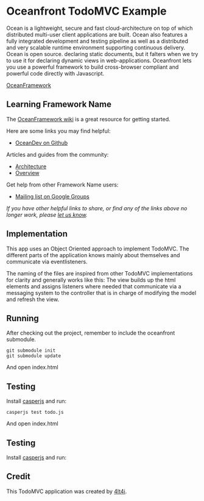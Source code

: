 Oceanfront TodoMVC Example
===

Ocean is a lightweight, secure and fast cloud-architecture on top of which distributed multi-user client applications are built. Ocean also features a fully integrated development and testing pipeline as well as a distributed and very scalable runtime environment supporting continuous delivery. Ocean is open source. declaring static documents, but it falters when we try to use it for declaring dynamic views in web-applications. Oceanfront lets you use a powerful framework to build cross-browser compliant and powerful code directly with Javascript. 

[OceanFramework](http://www.oceanframework.net)

## Learning Framework Name

The [OceanFramework wiki](http://wiki.oceanframework.net/) is a great resource for getting started.

Here are some links you may find helpful:
* [OceanDev on Github](https://github.com/OceanDev)

Articles and guides from the community:

* [Architecture](http://wiki.oceanframework.net/index.php/Architecture_OceanFront)
* [Overview](http://wiki.oceanframework.net/index.php/Overview_OceanFront)

Get help from other Framework Name users:

* [Mailing list on Google Groups](https://groups.google.com/group/oceanframework)

_If you have other helpful links to share, or find any of the links above no longer work, please [let us know](https://github.com/4lt4i/oceantodomvc/issues)._

## Implementation

This app uses an Object Oriented approach to implement TodoMVC. The different parts of the application knows mainly about themselves and communicate via eventlisteners.

The naming of the files are inspired from other TodoMVC implementations for clarity and generally works like this: The view builds up the html elements and assigns listeners where needed that communicate via a messaging system to the controller that is in charge of modifying the model and refresh the view.

## Running

After checking out the project, remember to include the oceanfront submodule.
```
git submodule init
git submodule update
```

And open index.html

## Testing
Install [casperjs](http://casperjs.org) and run:

```
casperjs test todo.js
```

And open index.html

## Testing
Install [casperjs](http://casperjs.org) and run:

## Credit

This TodoMVC application was created by [4lt4i](https://github.com/4lt4i).


